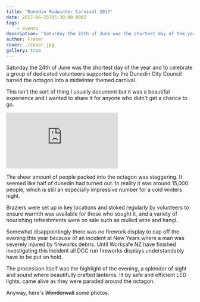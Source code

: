 ```yaml
---
title: 'Dunedin Midwinter Carnival 2017'
date: 2017-06-25T05:30:00.000Z
tags:
    - events
description: 'Saturday the 25th of June was the shortest day of the year and to celebrate a group of dedicated volunteers supported by the Dunedin City Council turned the octagon into a midwinter themed carnival. Check out my photos and videos!'
author: Fraser
cover: ./cover.jpg
gallery: true
---
```



Saturday the 24th of June was the shortest day of the year and to celebrate a group of dedicated volunteers supported by the Dunedin City Council turned the octagon into a midwinter themed carnival.

This isn't the sort of thing I usually document but it was a beautiful experience and I wanted to share it for anyone who didn't get a chance to go.


<div class="youtubeEmbed">
  <iframe src="https://www.youtube.com/embed/dlplX0ayIzs/?autoplay=0&amp;autohide=1&amp;vq=hd720&amp;start=" frameborder="0" allowfullscreen="yes"></iframe>
</div>

The sheer amount of people packed into the octagon was staggering. It seemed like half of dunedin had turned out. In reality it was around 15,000 people, which is still an especially impressive number for a cold winters night. 

Braziers were set up in key locations and stoked regularly by volunteers to ensure warmth was available for those who sought it, and a variety of nourishing refreshments were on sale such as mulled wine and hangi.

Somewhat disappointingly there was no firework display to cap off the evening this year because of an incident at New Years where a man was severely injured by fireworks debris. Until Worksafe NZ have finished investigating this incident all DCC run fireworks displays understandably have to be put on hold.

The procession itself was the highlight of the evening, a splendor of sight and sound where beautifully crafted lanterns, lit by safe and efficient LED lights, came alive as they were paraded around the octagon.

Anyway, here's ~~Wonderwall~~ some photos.
